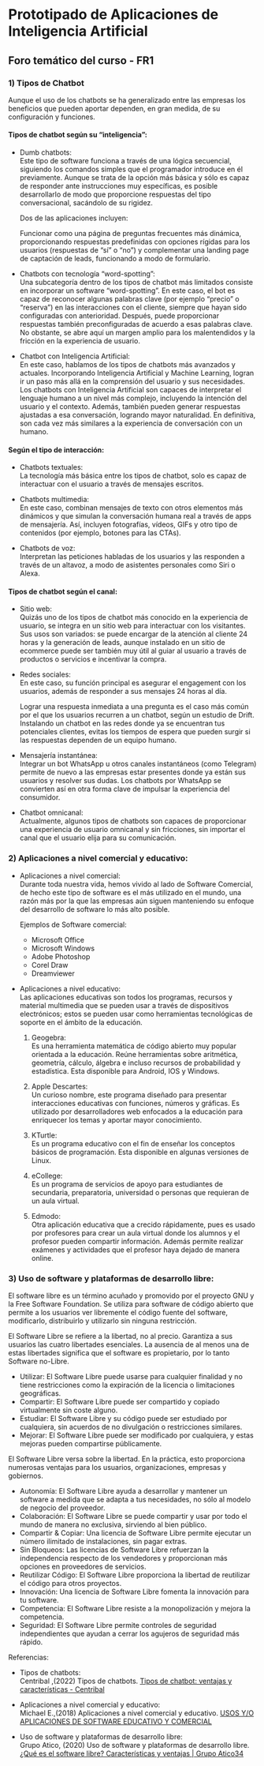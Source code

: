 # Prototipado de Aplicaciones de Inteligencia Artificial
## Foro temático del curso - FR1

### 1) Tipos de Chatbot

Aunque el uso de los chatbots se ha generalizado entre las empresas los beneficios que pueden aportar dependen, en gran medida, de su configuración y funciones.

#### **Tipos de chatbot según su “inteligencia”:**

- Dumb chatbots:   
Este tipo de software funciona a través de una lógica secuencial, siguiendo los comandos simples que el programador introduce en él previamente. Aunque se trata de la opción más básica y sólo es capaz de responder ante instrucciones muy específicas, es posible desarrollarlo de modo que proporcione respuestas del tipo conversacional, sacándolo de su rigidez.  
	
	Dos de las aplicaciones incluyen:     
	
	Funcionar como una página de preguntas frecuentes más dinámica, proporcionando respuestas predefinidas con opciones rígidas para los usuarios (respuestas de “sí” o “no”) y complementar una landing page de captación de leads, funcionando a modo de formulario. 

- Chatbots con tecnología “word-spotting”:    
Una subcategoría dentro de los tipos de chatbot más limitados consiste en incorporar un software “word-spotting”. En este caso, el bot es capaz de reconocer algunas palabras clave (por ejemplo “precio” o “reserva”) en las interacciones con el cliente, siempre que hayan sido configuradas con anterioridad. Después, puede proporcionar respuestas también preconfiguradas de acuerdo a esas palabras clave. No obstante, se abre aquí un margen amplio para los malentendidos y la fricción en la experiencia de usuario. 

- Chatbot con Inteligencia Artificial:    
En este caso, hablamos de los tipos de chatbots más avanzados y actuales. Incorporando Inteligencia Artificial y Machine Learning, logran ir un paso más allá en la comprensión del usuario y sus necesidades. 
Los chatbots con Inteligencia Artificial son capaces de interpretar el lenguaje humano a un nivel más complejo, incluyendo la intención del usuario y el contexto. Además, también pueden generar respuestas ajustadas a esa conversación, logrando mayor naturalidad. En definitiva, son cada vez más similares a la experiencia de conversación con un humano. 

#### **Según el tipo de interacción:**

- Chatbots textuales:    
La tecnología más básica entre los tipos de chatbot, solo es capaz de interactuar con el usuario a través de mensajes escritos. 

- Chatbots multimedia:    
En este caso, combinan mensajes de texto con otros elementos más dinámicos y que simulan la conversación humana real a través de apps de mensajería. Así, incluyen fotografías, vídeos, GIFs y otro tipo de contenidos (por ejemplo, botones para las CTAs). 

- Chatbots de voz:    
Interpretan las peticiones habladas de los usuarios y las responden a través de un altavoz, a modo de asistentes personales como Siri o Alexa. 

#### **Tipos de chatbot según el canal:**

- Sitio web:   
Quizás uno de los tipos de chatbot más conocido en la experiencia de usuario, se integra en un sitio web para interactuar con los visitantes. 
Sus usos son variados: se puede encargar de la atención al cliente 24 horas y la generación de leads, aunque instalado en un sitio de ecommerce puede ser también muy útil al guiar al usuario a través de productos o servicios e incentivar la compra. 

- Redes sociales:    
En este caso, su función principal es asegurar el engagement con los usuarios, además de responder a sus mensajes 24 horas al día. 
	
	Lograr una respuesta inmediata a una pregunta es el caso más común por el que los usuarios recurren a un chatbot, según un estudio de Drift. Instalando un chatbot en las redes donde ya se encuentran tus potenciales clientes, evitas los tiempos de espera que pueden surgir si las respuestas dependen de un equipo humano. 

- Mensajería instantánea:    
Integrar un bot WhatsApp u otros canales instantáneos (como Telegram) permite de nuevo a las empresas estar presentes donde ya están sus usuarios y resolver sus dudas. 
Los chatbots por WhatsApp se convierten así en otra forma clave de impulsar la experiencia del consumidor. 

- Chatbot omnicanal:   
Actualmente, algunos tipos de chatbots son capaces de proporcionar una experiencia de usuario omnicanal y sin fricciones, sin importar el canal que el usuario elija para su comunicación.

### 2) Aplicaciones a nivel comercial y educativo:

- Aplicaciones a nivel comercial:   
Durante toda nuestra vida, hemos vivido al lado de Software Comercial, de hecho este tipo de software es el más utilizado en el mundo, una razón más por la que las empresas aún siguen manteniendo su enfoque del desarrollo de software lo más alto posible.
	
	Ejemplos de Software comercial:    
    - Microsoft Office
    - Microsoft Windows
    - Adobe Photoshop
    - Corel Draw
    - Dreamviewer


- Aplicaciones a nivel educativo:    
Las aplicaciones educativas son todos los programas, recursos y material multimedia que se pueden usar a través de dispositivos electrónicos; estos se pueden usar como herramientas tecnológicas de soporte en el ámbito de la educación.

	1. Geogebra:  
	Es una herramienta matemática de código abierto muy popular orientada a la educación. Reúne herramientas sobre  aritmética, geometría, cálculo, álgebra e incluso recursos de probabilidad y estadística. Esta disponible para Android, IOS y Windows.

    2. Apple Descartes:  
    Un curioso nombre, este programa diseñado para presentar interacciones educativas con funciones, números y gráficas. Es utilizado por desarrolladores web enfocados a la educación para enriquecer los temas y aportar mayor conocimiento.

    3. KTurtle:  
    Es un programa educativo con el fin de enseñar los conceptos básicos de programación. Esta disponible en algunas versiones de Linux.

    4. eCollege:  
    Es un programa de servicios de apoyo para estudiantes de secundaria, preparatoria, universidad o personas que requieran de un aula virtual.

    5. Edmodo:  
    Otra aplicación educativa que a crecido rápidamente, pues es usado por profesores para crear un aula virtual donde los alumnos y el profesor pueden compartir información. Además permite realizar exámenes y actividades que el profesor haya dejado de manera online.


### 3) Uso de software y plataformas de desarrollo libre:

El software libre es un término acuñado y promovido por el proyecto GNU y la Free Software Foundation. Se utiliza para software de código abierto que permite a los usuarios ver libremente el código fuente del software, modificarlo, distribuirlo y utilizarlo sin ninguna restricción.

El Software Libre se refiere a la libertad, no al precio. Garantiza a sus usuarios las cuatro libertades esenciales. La ausencia de al menos una de estas libertades significa que el software es propietario, por lo tanto Software no-Libre.

- Utilizar: El Software Libre puede usarse para cualquier finalidad y no tiene restricciones como la expiración de la licencia o limitaciones geográficas.
- Compartir: El Software Libre puede ser compartido y copiado virtualmente sin coste alguno.
- Estudiar: El Software Libre y su código puede ser estudiado por cualquiera, sin acuerdos de no divulgación o restricciones similares.
- Mejorar: El Software Libre puede ser modificado por cualquiera, y estas mejoras pueden compartirse públicamente.

El Software Libre versa sobre la libertad. En la práctica, esto proporciona numerosas ventajas para los usuarios, organizaciones, empresas y gobiernos.

- Autonomía: El Software Libre ayuda a desarrollar y mantener un software a medida que se adapta a tus necesidades, no sólo al modelo de negocio del proveedor.
- Colaboración: El Software Libre se puede compartir y usar por todo el mundo de manera no exclusiva, sirviendo al bien público.
- Compartir & Copiar: Una licencia de Software Libre permite ejecutar un número ilimitado de instalaciones, sin pagar extras.
- Sin Bloqueos: Las licencias de Software Libre refuerzan la independencia respecto de los vendedores y proporcionan más opciones en proveedores de servicios.
- Reutilizar Código: El Software Libre proporciona la libertad de reutilizar el código para otros proyectos.
- Innovación: Una licencia de Software Libre fomenta la innovación para tu software.
- Competencia: El Software Libre resiste a la monopolización y mejora la competencia.
- Seguridad: El Software Libre permite controles de seguridad independientes que ayudan a cerrar los agujeros de seguridad más rápido.

Referencias:   

- Tipos de chatbots:     
Centribal ,(2022) Tipos de chatbots. [Tipos de chatbot: ventajas y características - Centribal](https://centribal.com/es/tipos-de-chatbot-ventajas-y-caracteristicas/#:~:text=Tipos%20de%20chatbot%20seg%C3%BAn%20el%20canal%201%20Sitio,3%20Mensajer%C3%ADa%20instant%C3%A1nea.%20...%204%20Chatbot%20omnicanal.%20)

- Aplicaciones a nivel comercial y educativo:     
Michael E.,(2018) Aplicaciones a nivel comercial y educativo. [USOS Y/O APLICACIONES DE SOFTWARE EDUCATIVO Y COMERCIAL](https://foftwareeducativoycomercial.blogspot.com/2018/02/usos-yo-aplicaciones-de-software.html)

- Uso de software y plataformas de desarrollo libre:    
Grupo Atico, (2020) Uso de software y plataformas de desarrollo libre. [¿Qué es el software libre? Características y ventajas | Grupo Atico34](https://protecciondatos-lopd.com/empresas/software-libre/)



